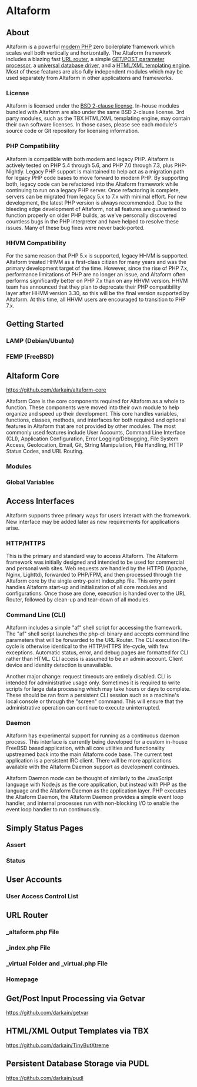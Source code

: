 # Altaform

## About

Altaform is a powerful [modern PHP](#php-compatibility) zero boilerplate
framework which scales well both vertically and horizontally.
The Altaform framework includes
a blazing fast [URL router](#url-router),
a simple [GET/POST parameter processor](#getpost-input-processing-via-getvar),
a [universal database driver](#persistent-database-storage-via-pudl),
and a [HTML/XML templating engine](#htmlxml-output-templates-via-tbx).
Most of these features are also fully independent modules which may be used
separately from Altaform in other applications and frameworks.

### License

Altaform is licensed under the [BSD 2-clause license](LICENSE). In-house modules
bundled with Altaform are also under the same BSD 2-clause license. 3rd party
modules, such as the TBX HTML/XML templating engine, may contain their own
software licenses. In those cases, please see each module's source code or Git
repository for licensing information.

### PHP Compatibility

Altaform is compatible with both modern and legacy PHP. Altaform is actively
tested on PHP 5.4 through 5.6, and PHP 7.0 through 7.3, plus PHP-Nightly.
Legacy PHP support is maintained to help act as a migration path for legacy PHP
code bases to move forward to modern PHP. By supporting both, legacy code can
be refactored into the Altaform framework while continuing to run on a legacy
PHP server. Once refactoring is complete, servers can be migrated from legacy
5.x to 7.x with minimal effort. For new development, the latest PHP version is
always recommended. Due to the bleeding edge development of Altaform, not all
features are guaranteed to function properly on older PHP builds, as we've
personally discovered countless bugs in the PHP interpreter and have helped to
resolve these issues. Many of these bug fixes were never back-ported.

### HHVM Compatibility

For the same reason that PHP 5.x is supported, legacy HHVM is supported.
Altaform treated HHVM as a first-class citizen for many years and was the
primary development target of the time. However, since the rise of PHP 7.x,
performance limitations of PHP are no longer an issue, and Altaform often
performs significantly better on PHP 7.x than on any HHVM version. HHVM team
has announced that they plan to deprecate their PHP compatibility layer after
HHVM version 3.30, so this will be the final version supported by Altaform.
At this time, all HHVM users are encouraged to transition to PHP 7.x.

## Getting Started

### LAMP (Debian/Ubuntu)

### FEMP (FreeBSD)

## Altaform Core
https://github.com/darkain/altaform-core

Altaform Core is the core components required for Altaform as a whole to
function. These components were moved into their own module to help organize
and speed up their development. This core handles variables, functions,
classes, methods, and interfaces for both required and optional features in
Altaform that are not provided by other modules. The most commonly used features
include User Accounts, Command Line Interface (CLI), Application Configuration,
Error Logging/Debugging, File System Access, Geolocation, Email, Git, String
Manipulation, File Handling, HTTP Status Codes, and URL Routing.

### Modules

### Global Variables

## Access Interfaces

Altaform supports three primary ways for users interact with the framework. New
interface may be added later as new requirements for applications arise.

### HTTP/HTTPS

This is the primary and standard way to access Altaform. The Altaform framework
was initially designed and intended to be used for commercial and personal web
sites. Web requests are handled by the HTTPD (Apache, Nginx, Lighttd), forwarded
to PHP/FPM, and then processed through the Altaform core by the single
entry-point index.php file. This entry point handles Altaform start-up and
initialization of all core modules and configurations. Once those are done,
execution is handed over to the URL Router, followed by clean-up and tear-down
of all modules.

### Command Line (CLI)

Altaform includes a simple "af" shell script for accessing the framework.
The "af" shell script launches the php-cli binary and accepts command line
parameters that will be forwarded to the URL Router. The CLI execution
life-cycle is otherwise identical to the HTTP/HTTPS life-cycle, with few
exceptions. Automatic status, error, and debug pages are formatted for CLI
rather than HTML. CLI access is assumed to be an admin account. Client device
and identity detection is unavailable.

Another major change: request timeouts are entirely disabled. CLI is intended
for administrative usage only. Sometimes it is required to write scripts for
large data processing which may take hours or days to complete. These should be
ran from a persistent CLI session such as a machine's local console or through
the "screen" command. This will ensure that the administrative operation can
continue to execute uninterrupted.

### Daemon

Altaform has experimental support for running as a continuous daemon process.
This interface is currently being developed for a custom in-house FreeBSD based
application, with all core utilities and functionality upstreamed back into the
main Altaform code base. The current test application is a persistent IRC
client. There will be more applications available with the Altaform Daemon
support as development continues.

Altaform Daemon mode can be thought of similarly to the JavaScript language with
Node.js as the core application, but instead with PHP as the language and
the Altaform Daemon as the application layer. PHP executes the Altaform Daemon,
the Altaform Daemon provides a simple event loop handler, and internal processes
run with non-blocking I/O to enable the event loop handler to run continuously.

## Simply Status Pages

### Assert

### Status

## User Accounts

### User Access Control List

## URL Router

### \_altaform.php File

### \_index.php File

### \_virtual Folder and \_virtual.php File

### Homepage

## Get/Post Input Processing via Getvar
https://github.com/darkain/getvar

## HTML/XML Output Templates via TBX
https://github.com/darkain/TinyButXtreme

## Persistent Database Storage via PUDL
https://github.com/darkain/pudl
